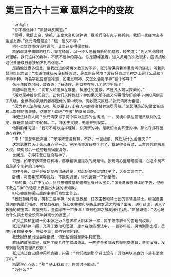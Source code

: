 # 第三百六十三章 意料之中的变故
        br&gt;
       “你不相信神？”凯瑟琳反问道。”
       “信啊，我信上帝、佛祖、玉皇大帝和诸神佛，我爸妈没有死于强拆前，我们一家经常去寺庙里上香。”张元清澹澹道：“信一信又不亏。”
       他不自觉的模彷猎材语气，让自己变得很欠揍。
       凯瑟琳身子慵懒的往后，靠在椅背，以一种大老看萌新的优越感，轻笑道：“凡人不信神可以理解，我们这样的群体，不该不信神的存在。你是巅峰圣者，进入灵境的次数很多，应该接触过很多低级行者接触不到的信息。”
       是接触过很多信息，但我出进的灵境次数真的不多，张元清保持着冷漠旁听的姿态，听着凯瑟琳侃侃而谈：“难道你就从来没有好奇过，是谁创造灵境？没有好奇过半神之上是什么品级？半神半神，听名字就应该能推测，如果没有神，又怎么会影半神”这个称呼？”
       张元清故作沉思，颔首道：“有道理，所以神在哪儿？灵境里吗？”
       凯瑟琳摇摇头：“没有人知道神在哪里，神居住的圣殿，不是凡人可以探索的。”
       “所以是神给你们启示，让你们灭掉教廷？神如果无所不能又何需借你们的手？神如果创造了灵境，全世界的灵境行者都是他的掌中玩物，何必要灭教廷。”张元清努力套话。
       “因为神无法降临人间，所以要让行走在人间的卷者替神惩罚异端。”凯瑟琳昂起头露出狂热和上崇拜的雪表情，仿佛在为自己“卷者”的身份自豪。
       神无法降临人间？张元清获得了两个较为重要的也情报，一，灵境中存在管理员级别的生灵，就是凯瑟琳口中的神。二，神困于灵境，无法来到现实。
       他斟酌着问道：“我可不可以这样理解，你所谓的神，是我们自由阵营的神。那么守序阵营也存在神。”
       “不！”凯瑟琳低声道：“守序阵营没有神，不然，一世纪前，教廷为什么会覆灭？”
       这凯瑟琳的话让张元清心里一沉，守序阵营没有神？对了，我记得会长过，上古时代的病毒入侵，使得最后一位管理员娲皇身殒。
       也就是，守序阵营已经没有神了。
       可是，如果守序阵营没有神，那祭套装里提及的昊是谁。张元清心里暗暗警惕，心这个昊不会是某个邪神的马甲吧。
       古往今来，似乎只有始皇帝沟通过昊，然后始皇帝就完犊子了，大秦二世而亡。
       卧槽，将来集齐祭套装后，不能沟通昊，得先调查一下始皇帝。
       “神的事，我并不关心，我只想知教皇的遗物里有什么宝贝。”张元清很想继续问下去，但他不敢在“神”的话题上表露出太强的求知欲。
       担心被监控探头后的主宰们察觉出什么。
       “教廷巅峰时期，拥有三位半神！分别是教皇，红衣主教和骑士团的首领圣骑士。根据自由盟约的先辈们描述，教皇战死前，将红衣主教和圣骑士的本源之力抽了出来，进行封印，送入了教廷的藏宝库。教皇死后，圣盘消失一百多年！直到近期才被我出们找到。”凯瑟琳道：“这也是为什么骑士职业没有半神现世的原因。”
       红衣主教和圣骑士的本源之力？应该和太阴本源一样，属于守序职业的管理员权限。
       张元清精神一振，充满了激动和渴望，原本在他的想法中，一百多年前。灵境刚刚出现，灵境行者数量不多，等级不高，处在开荒阶段。
       教廷固然是当世最强组织，但恐怕也就是新手村而已。
       教廷的藏宝库里，撑死了就几件主宰级道具，一两件圣者阶段的规则类道具，甚至没有，没想到居然有管理员权限！
       张元清让自己眼神闪烁贪婪，问道：“你们找到那个骑士没有！其他两块圣盘的下落有消息了吗。”
       凯瑟琳点点头：“那个骑士找到了，但暂时不能动。”
       “为什么？”